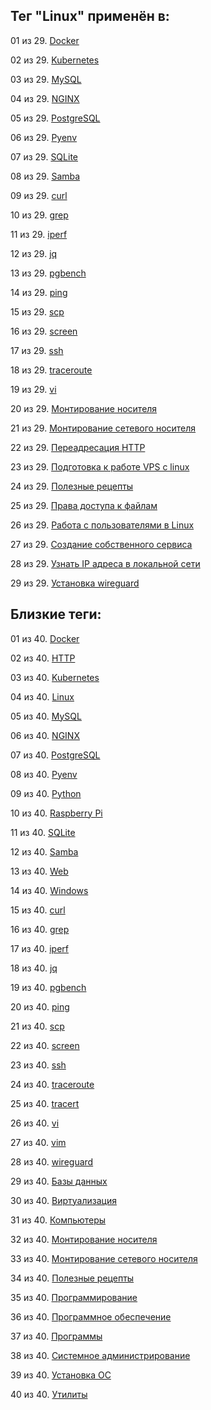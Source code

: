 ## Тег "Linux" применён в:

01 из 29. [Docker](../Компьютеры%20и%20софт/Программы/Docker.md)

02 из 29. [Kubernetes](../Компьютеры%20и%20софт/Программы/Kubernetes.md)

03 из 29. [MySQL](../Компьютеры%20и%20софт/Программы/MYSQL.md)

04 из 29. [NGINX](../Компьютеры%20и%20софт/Программы/Nginx.md)

05 из 29. [PostgreSQL](../Компьютеры%20и%20софт/Программы/PostgreSQL.md)

06 из 29. [Pyenv](../Компьютеры%20и%20софт/Программные%20компоненты/pyenv.md)

07 из 29. [SQLite](../Компьютеры%20и%20софт/Программы/SQLite.md)

08 из 29. [Samba](../Компьютеры%20и%20софт/Linux/Samba.md)

09 из 29. [curl](../Компьютеры%20и%20софт/Утилиты/Curl.md)

10 из 29. [grep](../Компьютеры%20и%20софт/Утилиты/Grep.md)

11 из 29. [iperf](../Компьютеры%20и%20софт/Утилиты/Iperf.md)

12 из 29. [jq](../Компьютеры%20и%20софт/Утилиты/Jq.md)

13 из 29. [pgbench](../Компьютеры%20и%20софт/Программы/pgbench.md)

14 из 29. [ping](../Компьютеры%20и%20софт/Утилиты/Ping.md)

15 из 29. [scp](../Компьютеры%20и%20софт/Утилиты/SCP.md)

16 из 29. [screen](../Компьютеры%20и%20софт/Утилиты/Screen.md)

17 из 29. [ssh](../Компьютеры%20и%20софт/Утилиты/SSH.md)

18 из 29. [traceroute](../Компьютеры%20и%20софт/Утилиты/Traceroute.md)

19 из 29. [vi](../Компьютеры%20и%20софт/Утилиты/Vi.md)

20 из 29. [Монтирование носителя](../Компьютеры%20и%20софт/Linux/Монтирование%20носителя.md)

21 из 29. [Монтирование сетевого носителя](../Компьютеры%20и%20софт/Linux/Монтирование%20сетевого%20носителя.md)

22 из 29. [Переадресация HTTP](../Компьютеры%20и%20софт/Linux/Переадресация%20HTTP.md)

23 из 29. [Подготовка к работе VPS с linux](../Компьютеры%20и%20софт/Linux/Подготовка%20к%20работе%20VPS%20с%20linux.md)

24 из 29. [Полезные рецепты](../Компьютеры%20и%20софт/Linux/Полезные%20рецепты%20Linux.md)

25 из 29. [Права доступа к файлам](../Компьютеры%20и%20софт/Linux/Права%20доступа%20к%20файлам.md)

26 из 29. [Работа с пользователями в Linux](../Компьютеры%20и%20софт/Linux/Работа%20с%20пользователями.md)

27 из 29. [Создание собственного сервиса](../Компьютеры%20и%20софт/Linux/Создание%20собственного%20сервиса.md)

28 из 29. [Узнать IP адреса в локальной сети](../Компьютеры%20и%20софт/Linux/Узнать%20IP%20адреса%20в%20локальной%20сети.md)

29 из 29. [Установка wireguard](../Компьютеры%20и%20софт/Linux/Установка%20wireguard.md)

## Близкие теги:

01 из 40. [Docker](./docker.md)

02 из 40. [HTTP](./http.md)

03 из 40. [Kubernetes](./kubernetes.md)

04 из 40. [Linux](./linux.md)

05 из 40. [MySQL](./mysql.md)

06 из 40. [NGINX](./nginx.md)

07 из 40. [PostgreSQL](./postgresql.md)

08 из 40. [Pyenv](./pyenv.md)

09 из 40. [Python](./python.md)

10 из 40. [Raspberry Pi](./raspberry%20pi.md)

11 из 40. [SQLite](./sqlite.md)

12 из 40. [Samba](./samba.md)

13 из 40. [Web](./web.md)

14 из 40. [Windows](./windows.md)

15 из 40. [curl](./curl.md)

16 из 40. [grep](./grep.md)

17 из 40. [iperf](./iperf.md)

18 из 40. [jq](./jq.md)

19 из 40. [pgbench](./pgbench.md)

20 из 40. [ping](./ping.md)

21 из 40. [scp](./scp.md)

22 из 40. [screen](./screen.md)

23 из 40. [ssh](./ssh.md)

24 из 40. [traceroute](./traceroute.md)

25 из 40. [tracert](./tracert.md)

26 из 40. [vi](./vi.md)

27 из 40. [vim](./vim.md)

28 из 40. [wireguard](./wireguard.md)

29 из 40. [Базы данных](./базы%20данных.md)

30 из 40. [Виртуализация](./виртуализация.md)

31 из 40. [Компьютеры](./компьютеры.md)

32 из 40. [Монтирование носителя](./монтирование%20носителя.md)

33 из 40. [Монтирование сетевого носителя](./монтирование%20сетевого%20носителя.md)

34 из 40. [Полезные рецепты](./полезные%20рецепты.md)

35 из 40. [Программирование](./программирование.md)

36 из 40. [Программное обеспечение](./программное%20обеспечение.md)

37 из 40. [Программы](./программы.md)

38 из 40. [Системное администрирование](./системное%20администрирование.md)

39 из 40. [Установка ОС](./установка%20ос.md)

40 из 40. [Утилиты](./утилиты.md)

